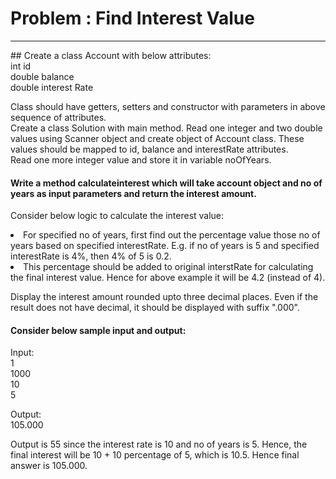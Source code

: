 # Problem : Find Interest Value
<hr/>
## Create a class Account with below attributes: <br/>
int id <br/>
double balance <br/>
double interest Rate <br/>

Class should have getters, setters and constructor with parameters in above sequence of attributes.<br/>
Create a class Solution with main method. Read one integer and two double values using Scanner object and create object of Account class. These values should be mapped to id, balance and interestRate attributes. <br/>
Read one more integer value and store it in variable noOfYears. <br/>
#### Write a method calculateinterest which will take account object and no of years as input parameters and return the interest amount.<br/>

Consider below logic to calculate the interest value: <br/>
<li>For specified no of years, first find out the percentage value those no of years based on specified interestRate. E.g. if no of years is 5 and specified interestRate is 4%, then 4% of 5 is 0.2.</li>
<li>This percentage should be added to original interstRate for calculating the final interest value. Hence for above example it will be 4.2 (instead of 4).</li>

Display the interest amount rounded upto three decimal places. Even if the result does not have decimal, it should be displayed with suffix ".000".

#### Consider below sample input and output:

Input: <br/>
1<br/>
1000<br/>
10 <br/>
5

Output:<br/>
105.000

Output is 55 since the interest rate is 10 and no of years is 5. Hence, the final interest will be 10 + 10 percentage of 5, which is 10.5. Hence final answer is 105.000.
